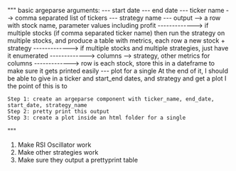  """
  basic argeparse arguments: 
    --- start date
    --- end date 
    --- ticker name --> comma separated list of tickers 
    --- strategy name
    --- output --> a row with stock name, parameter values including profit 
    -------------> if multiple stocks (if comma separated ticker name) then run the strategy on multiple stocks, and produce a table with metrics, each row a new stock + strategy
    -------------> if multiple stocks and multiple strategies, just have it enumerated
    -------------> columns --> strategy, other metrics for columns
    -------------> row is each stock, store this in a dateframe to make sure it gets printed easily
    --- plot for a single 
    At the end of it, I should be able to give in a ticker and start_end dates, and strategy and get a plot
    I
    the point of this is to 

    Step 1: create an argeparse component with ticker_name, end_date, start_date, strategy_name 
    Step 2: pretty print this output 
    Step 3: create a plot inside an html folder for a single 
  """
1. Make RSI Oscillator work 
2. Make other strategies work
3. Make sure they output a prettyprint table 